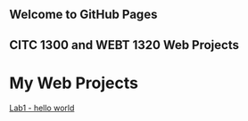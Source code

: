 ## Welcome to GitHub Pages
## CITC 1300 and WEBT 1320 Web Projects

<h1> My Web Projects </h1>

<a href="CITC-1300/Lab1/index">Lab1 - hello world</a>
